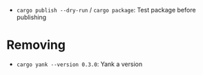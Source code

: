 - `cargo publish --dry-run` / `cargo package`: Test package before publishing

# Removing

- `cargo yank --version 0.3.0`: Yank a version

